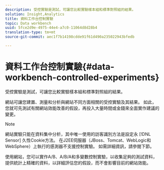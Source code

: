 ```yaml
---
description: 受控實驗是測試，可讓您比較實驗樣本組和標準對照組的結果。
solution: Insight,Analytics
title: 資料工作台控制實驗
topic: Data workbench
uuid: 5fce2d9e-4975-44e4-a7c0-11064d8d28b4
translation-type: tm+mt
source-git-commit: aec1f7b14198cdde91f61d490a235022943bfedb

---
```



# 資料工作台控制實驗{#data-workbench-controlled-experiments}

受控實驗是測試，可讓您比較實驗樣本組和標準對照組的結果。

網站可讓您建置、測量和分析與網站不同方面相關的受控實驗及其結果。 如此，您就可先測試有關網站效能改善的假設，再投入大量時間或金錢來全面實作建議的變更。

>[!NOTE]
>
>網站實驗只能在資料集中分析，其中唯一使用的訪客識別方法是設定永 [!DNL Sensor] 久性Cookie方法。 在J2EE伺服器（JBoss、Tomcat、WebLogic和WebSphere）上執行的感測器不支援控制實驗。 如需詳細資訊，請參閱下節。

使用網站，您可以實作A/B、A/B/A和多變數控制實驗，以收集足夠的測試資料，提供統計上精確的資料，以詳細評估您的假設，而不會影響目前的網站效能。
